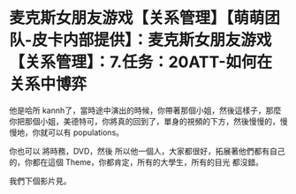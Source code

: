 # 麦克斯女朋友游戏【关系管理】【萌萌团队-皮卡内部提供】：麦克斯女朋友游戏【关系管理】：7.任务：20ATT-如何在关系中博弈

他是哈所 kannh了，當時途中演出的時候，你帶著那個小姐，然後這樣子，那麼你把那個小姐，美德特可，你將真的回到了，單身的視頻的下方，然後慢慢的，慢慢地，你就可以有 populations。

你也可以 將時務，DVD，然後 所以他一個人，大家都很好，拓展著他們都有自己的，你都在這個 Theme，你都肯定，所有的大學生，所有的目光 都沒錯。

我們下個影片見。
